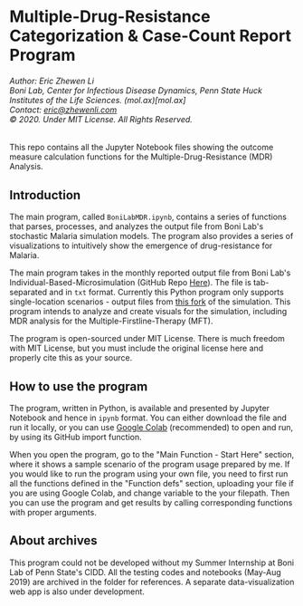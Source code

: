 # Multiple-Drug-Resistance Categorization & Case-Count Report Program

###### Author: Eric Zhewen Li<br/>Boni Lab, Center for Infectious Disease Dynamics, Penn State Huck Institutes of the Life Sciences. (mol.ax)[mol.ax]<br/>Contact: eric@zhewenli.com<br>&copy; 2020. Under MIT License. All Rights Reserved.

This repo contains all the Jupyter Notebook files showing the outcome measure calculation functions for the Multiple-Drug-Resistance (MDR) Analysis.

## Introduction

The main program, called `BoniLabMDR.ipynb`, contains a series of functions that parses, processes, and analyzes the output file from Boni Lab's stochastic Malaria simulation models. The program also provides a series of visualizations to intuitively show the emergence of drug-resistance for Malaria.

The main program takes in the monthly reported output file from Boni Lab's Individual-Based-Microsimulation (GitHub Repo [Here](https://github.com/maciekboni/PSU-CIDD-Malaria-Simulation/)). The file is  tab-separated and in `txt` format. Currently this Python program only supports single-location scenarios - output files from [this fork](https://github.com/lizhewen/PSU-CIDD-Malaria-Simulation) of the simulation. This program intends to analyze and create visuals for the simulation, including MDR analysis for the Multiple-Firstline-Therapy (MFT).

The program is open-sourced under MIT License. There is much freedom with MIT License, but you must include the original license here and properly cite this as your source.

## How to use the program

The program, written in Python, is available and presented by Jupyter Notebook and hence in `ipynb` format. You can either download the file and run it locally, or you can use [Google Colab](https://colab.research.google.com) (recommended) to open and run, by using its GitHub import function.

When you open the program, go to the "Main Function - Start Here" section, where it shows a sample scenario of the program usage prepared by me. If you would like to run the program using your own file, you need to first run all the functions defined in the "Function defs" section, uploading your file if you are using Google Colab, and change variable to the your filepath. Then you can use the program and get results by calling corresponding functions with proper arguments.

## About archives

This program could not be developed without my Summer Internship at Boni Lab of Penn State's CIDD. All the testing codes and notebooks (May-Aug 2019) are archived in the folder for references. A separate data-visualization web app is also under development.
